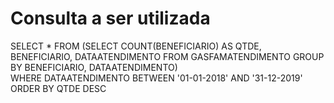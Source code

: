 # Consulta a ser utilizada

SELECT * FROM (SELECT COUNT(BENEFICIARIO) AS QTDE, BENEFICIARIO, DATAATENDIMENTO
FROM GASFAMATENDIMENTO GROUP BY BENEFICIARIO, DATAATENDIMENTO)  
WHERE DATAATENDIMENTO BETWEEN '01-01-2018' AND '31-12-2019'
ORDER BY QTDE DESC 
